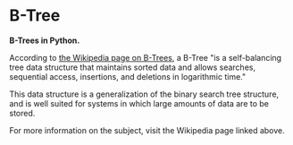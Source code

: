 # B-Tree
**B-Trees in Python.**

According to [the Wikipedia page on B-Trees](https://en.wikipedia.org/wiki/B-tree), a B-Tree "is a self-balancing tree data structure that maintains sorted data and allows searches, sequential access, insertions, and deletions in logarithmic time."

This data structure is a generalization of the binary search tree structure, and is well suited for systems in which large amounts of data are to be stored.

For more information on the subject, visit the Wikipedia page linked above.
